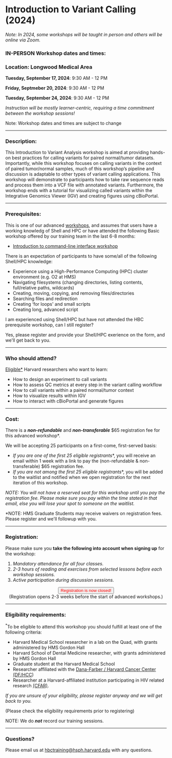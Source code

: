# Introduction to Variant Calling (2024)

*Note: In 2024, some workshops will be taught in person and others will be online via Zoom.*

<!-- This content will not appear in the rendered Markdown -->
<!-- Last workshop May 28, 31, June 4, 7, 2024 -->
### **IN-PERSON Workshop dates and times:**
### **Location: Longwood Medical Area** 

**Tuesday, September 17, 2024**: 9:30 AM - 12 PM

**Friday, Septmeber 20, 2024**: 9:30 AM - 12 PM

**Tuesday, September 24, 2024**: 9:30 AM - 12 PM

_Instruction will be mostly learner-centric, requiring a time commitment between the workshop sessions!_

Note: Workshop dates and times are subject to change 


<!-- This content will not appear in the rendered Markdown -->

---

### **Description:**

This Introduction to Variant Analysis workshop is aimed at providing hands-on best practices for calling variants for paired normal/tumor datasets. Importantly, while this workshop focuses on calling variants in the context of paired tumor/normal samples, much of this workshop’s pipeline and discussion is adaptable to other types of variant calling applications. This workshop will demonstrate to participants how to take raw sequence reads and process them into a VCF file with annotated variants. Furthermore, the workshop ends with a tutorial for visualizing called variants within the Integrative Genomics Viewer (IGV) and creating figures using cBioPortal.

---

### **Prerequisites:**

This is one of our advanced [workshops](https://hbctraining.github.io/main/), and assumes that users have a working knowledg of Shell and HPC or have attended the following Basic workshop offered by our training team in the last 6-8 months:  

- [Introduction to command-line interface workshop ](https://hbctraining.github.io/main/registrations/AllFunders_Intro_to_Shell)

There is an expectation of participants to have some/all of the following Shell/HPC knowledge:

- Experience using a High-Performance Computing (HPC) cluster environment (e.g. O2 at HMS)
- Navigating filesystems (changing directories, listing contents, full/relative paths, wildcards)
- Creating, moving, copying, and removing files/directories
- Searching files and redirection
- Creating ‘for loops' and small scripts
- Creating long, advanced script

I am experienced using Shell/HPC but have not attended the HBC prerequisite workshop, can I still register?

Yes, please register and provide your Shell/HPC exerience on the form, and we'll get back to you.


<!-- OLD:
Yes, you can register **AND** please do the following:

- Complete the registration first
- Then email us directly at hbctraining@hsph.harvard.edu with a **detailed** description of your knowledge/experience in command-line interface and HPC. **Failure to do this step may prevent you from being accepted into this advanced workshop.** -->

---

### **Who should attend?**

[Eligible*](#eligibility-requirements) Harvard researchers who want to learn: 

- How to design an experiment to call variants
- How to assess QC metrics at every step in the variant calling workflow
- How to call variants within a paired normal/tumor context
- How to visualize results within IGV
- How to interact with cBioPortal and generate figures

---

### **Cost:**

There is a ***non-refundable*** and ***non-transferable*** $65 registration fee for this advanced workshop*.

We will be accepting 25 participants on a first-come, first-served basis:

- **If you are one of the first 25 eligible* registrants**, you will receive an email within 1 week with a link to pay the (non-refundable & non-transferable) $65 registration fee. 
- **If you are not among the first 25 eligible* registrants**, you will be added to the waitlist and notified when we open registration for the next iteration of this workshop.

*NOTE: You will not have a reserved seat for this workshop until you pay the registration fee. Please make sure you pay within the time stated in that email, else you will lose your spot to someone on the waitlist.*

*NOTE: HMS Graduate Students may receive waivers on registration fees. Please register and we'll followup with you.


---

### **Registration:**

Please make sure you **take the following into account when signing up** for the workshop:

1. _Mandatory attendance for all four classes._
2. _2-3 hours of reading and exercises from selected lessons before each workshop sessions._
3. _Active participation during discussion sessions._


<div style="text-align:center">
	 <a><button name="button" style = "color: red" >Registration is now closed!</button></a>
</div>

<div style="text-align:center">
(Registration opens 2-3 weeks before the start of advanced workshops.)

</div> 

<!-- This content will not appear in the rendered Markdown -->

<!--
<div style="text-align:center">
	 <a><button name="button" style = "color: blue" onclick="location.href='https://harvard.az1.qualtrics.com/jfe/form/SV_71DktmmhwO6zeDQ'">Click here to Register!</button></a>
</div>

<div style="text-align:center">
	 (Please check the eligibility requirements below prior to registering)
</div> 
-->

	
---

### **Eligibility requirements:**

<sup>*</sup>To be eligible to attend this workshop you should fulfill at least one of the following criteria:

- Harvard Medical School researcher in a lab on the Quad, with grants administered by HMS Gordon Hall
- Harvard School of Dental Medicine researcher, with grants administered by HMS Gordon Hall
- Graduate student at the Harvard Medical School
- Researcher affiliated with the [Dana-Farber / Harvard Cancer Center (DF/HCC](https://www.dfhcc.harvard.edu))
- Researcher at a Harvard-affiliated institution participating in HIV related research [(CFAR)](https://cfar.globalhealth.harvard.edu/).


*If you are unsure of your eligibility, please register anyway and we will get back to you.*

(Please check the eligibility requirements prior to registering)

NOTE: We do ***not*** record our training sessions. 

---

### **Questions?**

Please email us at hbctraining@hsph.harvard.edu with any questions.
